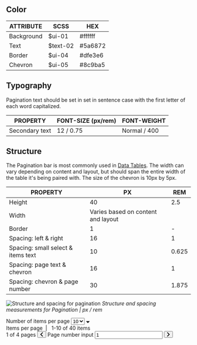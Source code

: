 ## Color

| ATTRIBUTE          | SCSS    | HEX         |
|----------------|---------|-------------|
| Background     | $ui-01  | #ffffff     |
| Text           | $text-02| #5a6872     |
| Border         | $ui-04  | #dfe3e6     |
| Chevron        | $ui-05  | #8c9ba5     |

## Typography

Pagination text should be set in set in sentence case with the first letter of each word capitalized.

| PROPERTY       | FONT-SIZE (px/rem)     | FONT-WEIGHT |
|------------------|-----------------|--------------|
| Secondary text   | 12 / 0.75  | Normal / 400 |

## Structure

The Pagination bar is most commonly used in [Data Tables](/components/data-table). The width can vary depending on content and layout, but should span the entire width of the table it's being paired with. The size of the chevron is 10px by 5px.

| PROPERTY                           | PX        | REM   |
|------------------------------------|-----------|-------|
| Height                             | 40        | 2.5   |
| Width                              | Varies based on content and layout | |
| Border                             | 1         | -     |
| Spacing: left & right              | 16        | 1     |
| Spacing: small select & items text | 10        | 0.625  |
| Spacing: page text & chevron       | 16        | 1     |
| Spacing: chevron & page number     | 30        | 1.875 |

![Structure and spacing for pagination](images/pagination-style-1.png)
_Structure and spacing measurements for Pagination | px / rem_

<div data-insert-component="InteractiveSpec">
  <div class="bx--pagination" data-pagination>
    <div class="bx--pagination__left">
      <div class="bx--select">
        <label for="select-id" class="bx--visually-hidden">Number of items per page</label>
        <select id="select-id" class="bx--select-input" data-items-per-page>
          <option class="bx--select-option" value="10" selected>10</option>
          <option class="bx--select-option" value="15">15</option>
          <option class="bx--select-option" value="20">20</option>
          <option class="bx--select-option" value="25">25</option>
          <option class="bx--select-option" value="30">30</option>
        </select>
        <svg class="bx--select__arrow" width="10" height="5" viewBox="0 0 10 5" fill-rule="evenodd">
          <path d="M10 0L5 5 0 0z"></path>
        </svg>
      </div>
      <span class="bx--pagination__text">Items per page&nbsp;&nbsp;|&nbsp;&nbsp;</span>
      <span class="bx--pagination__text"><span data-displayed-item-range>1-10</span> of <span data-total-items>40</span> items</span>
    </div>
    <div class="bx--pagination__right">
      <span class="bx--pagination__text"><span data-displayed-page-number>1</span> of <span data-total-pages>4</span> pages</span>
      <button class="bx--pagination__button bx--pagination__button--backward" data-page-backward aria-label="Backward button">
        <svg class="bx--pagination__button-icon" width="8" height="12" viewBox="0 0 8 12" fill-rule="evenodd">
          <path d="M7.5 10.6L2.8 6l4.7-4.6L6.1 0 0 6l6.1 6z"></path>
        </svg>
      </button>
      <label for="page-number-input" class="bx--visually-hidden">Page number input</label>
      <input id="page-number-input" type="text" class="bx--text-input" placeholder="0" value="1" data-page-number-input>
      <button class="bx--pagination__button bx--pagination__button--forward" data-page-forward aria-label="Forward button">
        <svg class="bx--pagination__button-icon" width="8" height="12" viewBox="0 0 8 12" fill-rule="evenodd">
          <path d="M0 10.6L4.7 6 0 1.4 1.4 0l6.1 6-6.1 6z"></path>
        </svg>
      </button>
    </div>
  </div>
</div>
